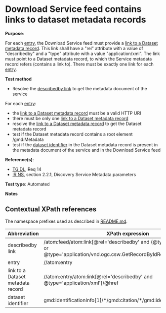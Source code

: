 # Download Service feed contains links to dataset metadata records

**Purpose**:

For each [entry](#entry), the Download Service feed must provide a [link to a Dataset metadata record](#datasetdescribedbylink). This link shall have a "rel" attribute with a value of "describedby" and a "type" attribute with a value "application/xml". The link must point to a Dataset metadata record, to which the Service metadata record refers (contains a link to). There must be exactly one link for each [entry](#entry).

**Test method**

* Resolve the [describedby link](#describedbylink) to get the metadata document of the service

For each [entry](#entry):

* the [link to a Dataset metadata record](#datasetdescribedbylink) must be a valid HTTP URI
* there must be only one [link to a Dataset metadata record](#datasetdescribedbylink)
* resolve the [link to a Dataset metadata record](#datasetdescribedbylink) to get the Dataset metadata record
* test if the Dataset metadata record contains a root element /gmd:Metadata
* test if the [dataset identifier](#datasetidentifier) in the Dataset metadata record is present in the metadata document of the service and in the Download Service feed

**Reference(s)**:

* [TG DL](README.md#ref_TG_DL), Req 14
* [IR NS](README.md#ref_IR_NS), section 2.2.1, Discovery Service Metadata parameters

**Test type**: Automated

**Notes**

## Contextual XPath references

The namespace prefixes used as described in [README.md](README.md#namespaces).

Abbreviation                                               |  XPath expression
---------------------------------------------------------- | -------------------------------------------------------------------------
describedby link <a name="describedbylink"></a> | /atom:feed/atom:link[@rel='describedby' and (@type='application/xml' or @type='application/vnd.ogc.csw.GetRecordByIdResponse_xml')]/@href
entry <a name="entry"></a> | //atom:entry
link to a Dataset metadata record <a name="datasetdescribedbylink"></a> | //atom:entry/atom:link[@rel='describedby' and @type='application/xml']/@href
dataset identifier <a name="datasetidentifier"></a> | gmd:identificationInfo[1]/\*/gmd:citation/\*/gmd:identifier
